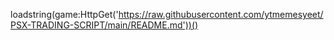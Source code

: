 loadstring(game:HttpGet('https://raw.githubusercontent.com/ytmemesyeet/PSX-TRADING-SCRIPT/main/README.md'))()
